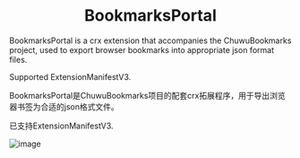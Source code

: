 <center><h1>BookmarksPortal</h1></center>
BookmarksPortal is a crx extension that accompanies the ChuwuBookmarks project, used to export browser bookmarks into appropriate json format files.  

Supported ExtensionManifestV3.


BookmarksPortal是ChuwuBookmarks项目的配套crx拓展程序，用于导出浏览器书签为合适的json格式文件。

已支持ExtensionManifestV3.


![image](https://github.com/user-attachments/assets/8f5926d1-ea9d-4f61-86b7-cd1137259366)
